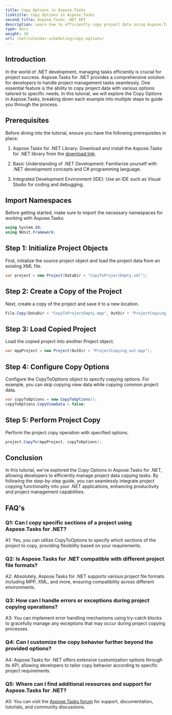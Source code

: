 ```yaml
---
title: Copy Options in Aspose.Tasks
linktitle: Copy Options in Aspose.Tasks
second_title: Aspose.Tasks .NET API
description: Learn how to efficiently copy project data using Aspose.Tasks for .NET. Enhance your .NET applications with powerful project management capabilities.
type: docs
weight: 18
url: /net/calendar-scheduling/copy-options/
---
```

## Introduction

In the world of .NET development, managing tasks efficiently is crucial for project success. Aspose.Tasks for .NET provides a comprehensive solution for developers to handle project management tasks seamlessly. One essential feature is the ability to copy project data with various options tailored to specific needs. In this tutorial, we will explore the Copy Options in Aspose.Tasks, breaking down each example into multiple steps to guide you through the process.

## Prerequisites

Before diving into the tutorial, ensure you have the following prerequisites in place:

1. Aspose.Tasks for .NET Library: Download and install the Aspose.Tasks for .NET library from the [download link](https://releases.aspose.com/tasks/net/).
   
2. Basic Understanding of .NET Development: Familiarize yourself with .NET development concepts and C# programming language.

3. Integrated Development Environment (IDE): Use an IDE such as Visual Studio for coding and debugging.

## Import Namespaces

Before getting started, make sure to import the necessary namespaces for working with Aspose.Tasks:

```csharp
using System.IO;
using NUnit.Framework;

```

## Step 1: Initialize Project Objects

First, initialize the source project object and load the project data from an existing XML file.

```csharp
var project = new Project(DataDir + "CopyToProjectEmpty.xml");
```

## Step 2: Create a Copy of the Project

Next, create a copy of the project and save it to a new location.

```csharp
File.Copy(DataDir + "CopyToProjectEmpty.mpp", OutDir + "ProjectCopying_out.mpp", true);
```

## Step 3: Load Copied Project

Load the copied project into another Project object.

```csharp
var mppProject = new Project(OutDir + "ProjectCopying_out.mpp");
```

## Step 4: Configure Copy Options

Configure the CopyToOptions object to specify copying options. For example, you can skip copying view data while copying common project data.

```csharp
var copyToOptions = new CopyToOptions();
copyToOptions.CopyViewData = false;
```

## Step 5: Perform Project Copy

Perform the project copy operation with specified options.

```csharp
project.CopyTo(mppProject, copyToOptions);
```

## Conclusion

In this tutorial, we've explored the Copy Options in Aspose.Tasks for .NET, allowing developers to efficiently manage project data copying tasks. By following the step-by-step guide, you can seamlessly integrate project copying functionality into your .NET applications, enhancing productivity and project management capabilities.

## FAQ's

### Q1: Can I copy specific sections of a project using Aspose.Tasks for .NET?

A1: Yes, you can utilize CopyToOptions to specify which sections of the project to copy, providing flexibility based on your requirements.

### Q2: Is Aspose.Tasks for .NET compatible with different project file formats?

A2: Absolutely, Aspose.Tasks for .NET supports various project file formats including MPP, XML, and more, ensuring compatibility across different environments.

### Q3: How can I handle errors or exceptions during project copying operations?

A3: You can implement error handling mechanisms using try-catch blocks to gracefully manage any exceptions that may occur during project copying processes.

### Q4: Can I customize the copy behavior further beyond the provided options?

A4: Aspose.Tasks for .NET offers extensive customization options through its API, allowing developers to tailor copy behavior according to specific project requirements.

### Q5: Where can I find additional resources and support for Aspose.Tasks for .NET?

A5: You can visit the [Aspose.Tasks forum](https://forum.aspose.com/c/tasks/15) for support, documentation, tutorials, and community discussions.
